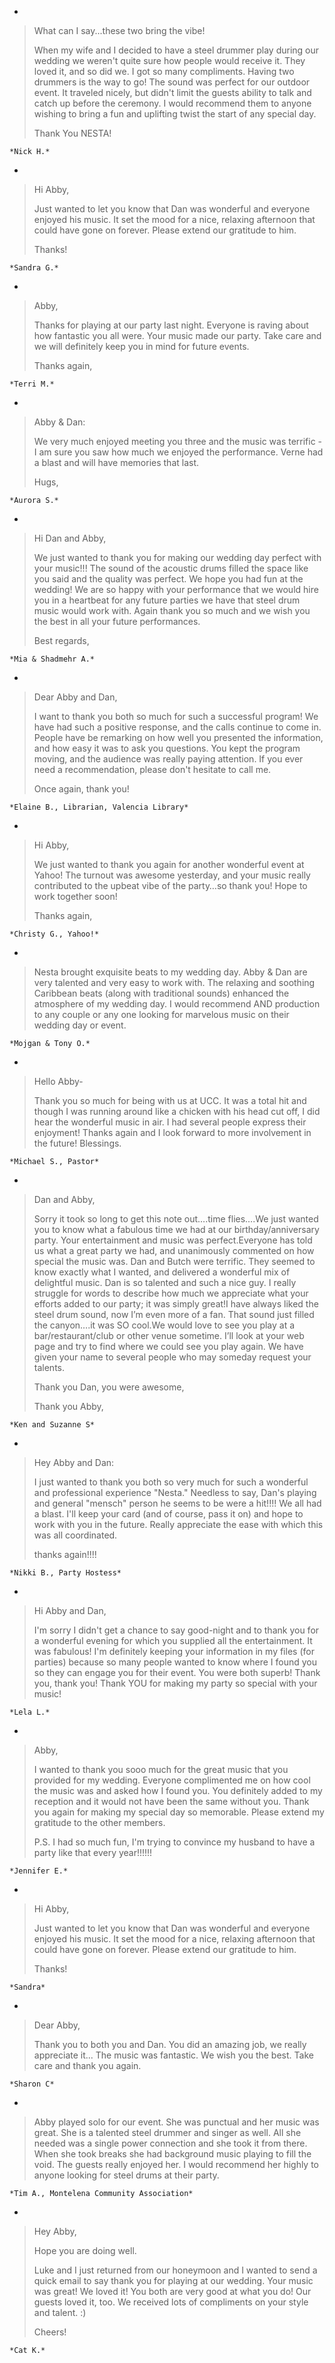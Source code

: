 
- 
> What can I say...these two bring the vibe! 
> 
> When my wife and I decided to have a steel drummer play during our wedding we weren't quite sure how people would receive it. They loved it, and so did we. I got so many compliments. Having two drummers is the way to go! The sound was perfect for our outdoor event. It traveled nicely, but didn't limit the guests ability to talk and catch up before the ceremony. I would recommend them to anyone wishing to bring a fun and uplifting twist the start of any special day. 
> 
> Thank You NESTA! 
> 

    *Nick H.* 

- 
> Hi Abby, 
> 
> Just wanted to let you know that Dan was wonderful and everyone enjoyed his music. It set the mood for a nice, relaxing afternoon that could have gone on forever. Please extend our gratitude to him. 
> 
> Thanks!

    *Sandra G.* 

- 
> Abby, 
> 
> Thanks for playing at our party last night. Everyone is raving about how fantastic you all were. Your music made our party. Take care and we will definitely keep you in mind for future events. 
> 
> Thanks again, 

    *Terri M.*

- 
> Abby & Dan: 
> 
> We very much enjoyed meeting you three and the music was terrific - I am sure you saw how much we enjoyed the performance. Verne had a blast and will have memories that last. 
> 
> Hugs,

    *Aurora S.* 

- 
> Hi Dan and Abby, 
> 
> We just wanted to thank you for making our wedding day perfect with your music!!! The sound of the acoustic drums filled the space like you said and the quality was perfect. We hope you had fun at the wedding! We are so happy with your performance that we would hire you in a heartbeat for any future parties we have that steel drum music would work with. Again thank you so much and we wish you the best in all your future performances.
> 
> Best regards, 

    *Mia & Shadmehr A.*

- 
> Dear Abby and Dan,
> 
> I want to thank you both so much for such a successful program! We have had such a positive response, and the calls continue to come in. People have be remarking on how well you presented the information, and how easy it was to ask you questions. You kept the program moving, and the audience was really paying attention. If you ever need a recommendation, please don't hesitate to call me.
> 
> Once again, thank you! 

    *Elaine B., Librarian, Valencia Library*

- 
> Hi Abby, 
> 
> We just wanted to thank you again for another wonderful event at Yahoo! The turnout was awesome yesterday, and your music really contributed to the upbeat vibe of the party…so thank you! Hope to work together soon! 
> 
> Thanks again, 

    *Christy G., Yahoo!*

- 
> Nesta brought exquisite beats to my wedding day. Abby & Dan are very talented and very easy to work with. The relaxing and soothing Caribbean beats (along with traditional sounds) enhanced the atmosphere of my wedding day. I would recommend AND production to any couple or any one looking for marvelous music on their wedding day or event. 

    *Mojgan & Tony O.*

- 
> Hello Abby- 
> 
> Thank you so much for being with us at UCC. It was a total hit and though I was running around like a chicken with his head cut off, I did hear the wonderful music in air. I had several people express their enjoyment! Thanks again and I look forward to more involvement in the future! Blessings. 

    *Michael S., Pastor*

- 
> Dan and Abby, 
> 
> Sorry it took so long to get this note out….time flies….We just wanted you to know what a fabulous time we had at our birthday/anniversary party. Your entertainment and music was perfect.Everyone has told us what a great party we had, and unanimously commented on how special the music was. Dan and Butch were terrific. They seemed to know exactly what I wanted, and delivered a wonderful mix of delightful music. Dan is so talented and such a nice guy. I really struggle for words to describe how much we appreciate what your efforts added to our party; it was simply great!I have always liked the steel drum sound, now I’m even more of a fan. That sound just filled the canyon….it was SO cool.We would love to see you play at a bar/restaurant/club or other venue sometime. I’ll look at your web page and try to find where we could see you play again. We have given your name to several people who may someday request your talents.
> 
> Thank you Dan, you were awesome,
> 
> Thank you Abby,

    *Ken and Suzanne S*

- 
> Hey Abby and Dan: 
> 
> I just wanted to thank you both so very much for such a wonderful and professional experience "Nesta." Needless to say, Dan's playing and general "mensch" person he seems to be were a hit!!!! We all had a blast. I'll keep your card (and of course, pass it on) and hope to work with you in the future. Really appreciate the ease with which this was all coordinated.
> 
> thanks again!!!! 

    *Nikki B., Party Hostess*

- 
> Hi Abby and Dan,
> 
> I'm sorry I didn't get a chance to say good-night and to thank you for a wonderful evening for which you supplied all the entertainment. It was fabulous! I'm definitely keeping your information in my files (for parties) because so many people wanted to know where I found you so they can engage you for their event. You were both superb! Thank you, thank you! Thank YOU for making my party so special with your music!

    *Lela L.*

- 
> Abby, 
> 
> I wanted to thank you sooo much for the great music that you provided for my wedding. Everyone complimented me on how cool the music was and asked how I found you. You definitely added to my reception and it would not have been the same without you. Thank you again for making my special day so memorable. Please extend my gratitude to the other members. 
> 
> P.S. I had so much fun, I'm trying to convince my husband to have a party like that every year!!!!!! 

    *Jennifer E.*

- 
> Hi Abby,
> 
> Just wanted to let you know that Dan was wonderful and everyone enjoyed his music. It set the mood for a nice, relaxing afternoon that could have gone on forever. Please extend our gratitude to him.
> 
> Thanks!

    *Sandra*

- 
> Dear Abby, 
> 
> Thank you to both you and Dan. You did an amazing job, we really appreciate it... The music was fantastic. We wish you the best. Take care and thank you again. 

    *Sharon C*  

- 
> Abby played solo for our event. She was punctual and her music was great. She is a talented steel drummer and singer as well. All she needed was a single power connection and she took it from there. When she took breaks she had background music playing to fill the void. The guests really enjoyed her. I would recommend her highly to anyone looking for steel drums at their party. 

    *Tim A., Montelena Community Association*

- 
> Hey Abby, 
> 
> Hope you are doing well. 
> 
> Luke and I just returned from our honeymoon and I wanted to send a quick email to say thank you for playing at our wedding. Your music was great! We loved it! You both are very good at what you do! Our guests loved it, too. We received lots of compliments on your style and talent. :) 
> 
> Cheers! 

    *Cat K.*


